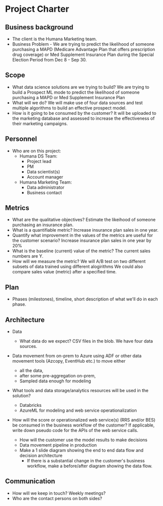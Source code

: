 # Project Charter

## Business background

* The client is the Humana Marketing team.
* Business Problem - We are trying to predict the likelihood of someone purchasing a MAPD (Medicare Advantage Plan that offers prescription drug coverage) or Med Supplement Insurance Plan during the Special Election Period from Dec 8 - Sep 30.

## Scope
* What data science solutions are we trying to build?
We are trying to build a Prospect ML mode to predict the likelihood of someone purchasing a MAPD or Med Supplement Insurance Plan 
* What will we do?
We will make use of four data sources and test multiple algorithms to build an effective prospect model.
* How is it going to be consumed by the customer? 
It will be uploaded to the marketing database and assessed to increase the effectiveness of their marketing campaigns.

## Personnel
* Who are on this project:
	* Humana DS Team:
		* Project lead
		* PM
		* Data scientist(s)
		* Account manager
	* Humana Marketing Team:
		* Data administrator
		* Business contact
	
## Metrics
* What are the qualitative objectives? Estimate the likeihood of someone purchasing an insurance plan.
* What is a quantifiable metric? Increase insurance plan sales in one year.
* Quantify what improvement in the values of the metrics are useful for the customer scenario? Increase insurance plan sales in one year by 20%
* What is the baseline (current) value of the metric? The current sales numbers are Y.
* How will we measure the metric? We will A/B test on two different subsets of data trained using different alogirithms We could also compare sales value (metric) after a specified time.

## Plan
* Phases (milestones), timeline, short description of what we'll do in each phase.

## Architecture
* Data
  * What data do we expect? CSV files in the blob. We have four data sources.
* Data movement from on-prem to Azure using ADF or other data movement tools (Azcopy, EventHub etc.) to move either
  * all the data, 
  * after some pre-aggregation on-prem,
  * Sampled data enough for modeling 

* What tools and data storage/analytics resources will be used in the solution?
  * Databricks
  * AzureML for modeling and web service operationalization
* How will the score or operationalized web service(s) (RRS and/or BES) be consumed in the business workflow of the customer? If applicable, write down pseudo code for the APIs of the web service calls.
  * How will the customer use the model results to make decisions
  * Data movement pipeline in production
  * Make a 1 slide diagram showing the end to end data flow and decision architecture
    * If there is a substantial change in the customer's business workflow, make a before/after diagram showing the data flow.

## Communication
* How will we keep in touch? Weekly meetings?
* Who are the contact persons on both sides?
